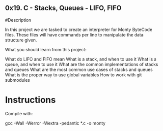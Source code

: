 ## 0x19. C - Stacks, Queues - LIFO, FIFO

#Description

In this project we are tasked to create an interpreter for Monty ByteCode files. These files will have commands per line to manipulate the data structure given.

What you should learn from this project:

What do LIFO and FIFO mean
What is a stack, and when to use it
What is a queue, and when to use it
What are the common implementations of stacks and queues
What are the most common use cases of stacks and queues
What is the proper way to use global variables
How to work with git submodules

# Instructions

Compile with:

gcc -Wall -Werror -Wextra -pedantic *.c -o monty
